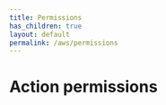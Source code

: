 ```yaml
---
title: Permissions
has_children: true
layout: default
permalink: /aws/permissions
---
```


# Action permissions
